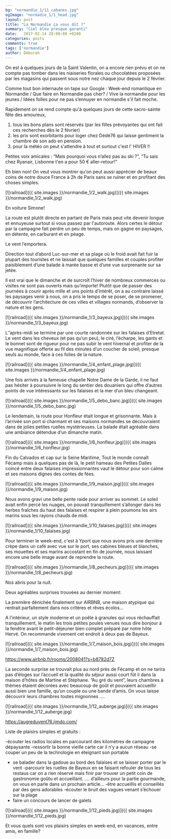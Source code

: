 ```yaml
---
bg: "normandie_1/11_cabanes.jpg"
ogImage: "normadie_1/1_head.jpg"
layout: post
title: "La Normandie ça vous dit ?"
summary: "Ciel bleu presque garanti"
date:   2017-02-14 20:00:00 +0100
categories: posts
comments: true
tags: ['normandie']
author: Déborah
---
```



On est à quelques jours de la Saint Valentin, on a encore rien prévu et on ne compte pas tomber dans les niaiseries florales ou chocolatées proposées par les magasins qui passent sous notre nez chaque jour depuis le 2 février.

Comme tout bon internaute on tape sur  Google : Week-end romantique en Normandie / Que faire en Normandie pas cher? / Vive la normandie pour les jeunes / Idées folles pour ne pas s’ennuyer en normandie s'il fait moche. 

Rapidement on se rend compte qu'à quelques jours de cette sacro-sainte fête des amoureux, 

1) tous les bons plans sont réservés (par les filles prévoyantes qui ont fait ces recherches dès le 2 février) 
2) les prix sont exorbitants pour loger chez Dédé76 qui laisse gentiment la chambre de son ado en pension.
3) pour la  météo on peut s'attendre à tout et surtout c'est l' HIVER !!

Petites voix amicales : “Mais pourquoi vous n’allez pas au ski ?”,  “Tu sais chez Ryanair, Lisbonne t'en a pour 50 € aller-retour!”

Eh bien non! On veut vous montrer qu'on peut aussi apprécier de beaux coins de notre douce France à 2h de Paris sans se ruiner et en profitant des choses simples.


[![railroad]({{ site.images }}/normandie_1/2_walk.jpg)]({{ site.images }}/normandie_1/2_walk.jpg)


En voiture Simone! 

La route est plutôt directe en partant de Paris mais peut vite devenir longue et ennuyeuse surtout si vous passez par l'autoroute. Alors certes le détour par la campagne fait perdre un peu de temps, mais on gagne en paysages, en détente, en carburant et en péage.

Le vent l’emportera.

Direction tout d’abord Luc-sur-mer et sa plage où le froid avait fait fuir la plupart des touristes et ne laissait que quelques familles et couples profiter paisiblement d’une balade à marée basse et d’une vue surprenante sur sa jetée.

Il est vrai que le dimanche et de surcroît l’hiver de nombreux commerces ou visites ne sont pas ouverts mais qu’importe! Plutôt que de passer des journées à courir après mille et uns points d’intérêt, on a au contraire laissé les paysages venir à nous, on a pris le temps de se poser, de se promener, de découvrir l’architecture de ces villes et villages normands, d’observer la nature et les gens.

[![railroad]({{ site.images }}/normandie_1/3_bayeux.jpg)]({{ site.images }}/normandie_1/3_bayeux.jpg)

L’’après-midi se termine par une courte randonnée sur les falaises d’Etretat. Le vent dans les cheveux (et pas qu’un peu), le ciré, l’écharpe, les gants et le bonnet sont de rigueur pour ne pas subir le vent hivernal et profiter de la vue magnifique offerte au fil des minutes d’un coucher de soleil, presque seuls au monde, face à ces folies de la nature.

[![railroad]({{ site.images }}/normandie_1/4_enfant_plage.jpg)]({{ site.images }}/normandie_1/4_enfant_plage.jpg)

Une fois arrivés à la fameuse chapelle Notre Dame de la Garde, il ne faut pas hésiter à poursuivre le long du sentier des douaniers qui offre d’autres points de vue intéressants sur les falaises et la mer d’un bleu changeant.

[![railroad]({{ site.images }}/normandie_1/5_debo_banc.jpg)]({{ site.images }}/normandie_1/5_debo_banc.jpg)

Le lendemain, la route pour Honfleur était longue et grisonnante. Mais à l’arrivée son port si charmant et ses maisons normandes se découvraient dans de jolies petites ruelles mystérieuses. La balade était agréable dans une ambiance détendue d’un dimanche matin.

[![railroad]({{ site.images }}/normandie_1/6_honfleur.jpg)]({{ site.images }}/normandie_1/6_honfleur.jpg)

Fin du Calvados et cap sur la Seine Maritime, 
Tout le monde connaît Fécamp mais à quelques pas de là, le petit hameau des Petites Dalles coincé entre deux falaises impressionnantes vaut le détour pour son calme et ses maisons dignes des contes de fées.

[![railroad]({{ site.images }}/normandie_1/9_maison.jpg)]({{ site.images }}/normandie_1/9_maison.jpg)

Nous avons gravi une belle pente raide pour arriver au sommet. Le soleil avait enfin percé les nuages, on pouvait tranquillement s’allonger dans les herbes fraîches du haut des falaises et respirer à plein poumons les airs marins sous les rayons chauds de midi.

[![railroad]({{ site.images }}/normandie_1/10_falaises.jpg)]({{ site.images }}/normandie_1/10_falaises.jpg)

Pour terminer le week-end, c'est à Yport que nous avons pris une dernière crèpe dans un café avec vue sur le port, ses cabines bleues et blanches, ses mouettes et ses marins accostant en fin de journée, nous laissant encore une belle image avant de reprendre la route.

[![railroad]({{ site.images }}/normandie_1/8_pecheurs.jpg)]({{ site.images }}/normandie_1/8_pecheurs.jpg)

Nos abris pour la nuit. 

Deux agréables surprises trouvées au dernier moment:

La première dénichée finalement sur AIRBNB, une maison atypique qui rentrait parfaitement dans nos critères et rêves écolos...

A l'intérieur, un style moderne et un poêle à granules qui vous réchauffait tranquillement, le matin les trois petites poules venues nous dire bonjour à la fenêtre avant le petit-déjeuner bien complet préparé par notre hôte Hervé. On recommande vivement cet endroit à deux pas de Bayeux.


[![railroad]({{ site.images }}/normandie_1/7_maison_bois.jpg)]({{ site.images }}/normandie_1/7_maison_bois.jpg)

https://www.airbnb.fr/rooms/2008041?s=b8782d7Z

La seconde surprise se trouvait plus au nord près de Fécamp et on ne tarira pas d’éloges sur l’accueil et la qualité du séjour aussi court fût il dans la maison d’hôtes de Martine et Stéphane. “Au gré du vent”,  leurs chambres à thèmes étaient décorées avec beaucoup de goût et pouvaient accueillir aussi bien une famille, qu’un couple ou une bande d’amis. 
On vous laisse découvrir leurs chambres toutes mignonnes ….

[![railroad]({{ site.images }}/normandie_1/12_auberge.jpg)]({{ site.images }}/normandie_1/12_auberge.jpg)


https://augreduvent76.jimdo.com/




Liste de plaisirs simples et gratuits :

-écouter les radios locales en parcourant des kilomètres de campagne dépaysante
-ressortir la bonne vieille carte car il n’y a aucun réseau
-se couper un peu de la technologie en éteignant son portable
- se balader dans la gadoue au bord des falaises et se laisser porter par le vent
-parcourir les ruelles de Bayeux en se faisant refouler de tous les restaus car on a rien réservé mais finir par trouver un petit coin de gastronomie goûtu  et accueillant.
…. d’ailleurs pour la partie gourmande, on vous en parle dans un prochain article...
-être accueillis et conseillés par des gens adorables 
-écouter le bruit des vagues venant s’échouer sur la plage
- faire un concours de lancer de galets

[![railroad]({{ site.images }}/normandie_1/12_pieds.jpg)]({{ site.images }}/normandie_1/12_pieds.jpg)


Et vous quels sont vos plaisirs simples en week-end, en vacances, entre amis, en famille?
